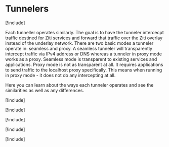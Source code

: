# Tunnelers

[!include[](~/ziti/clients/tunneler-overview.md)]

Each tunneller operates similarly. The goal is to have the tunneler intercecpt traffic destined for Ziti
services and forward that traffic over the Ziti overlay instead of the underlay network.  There are two basic modes a
tunneler operate in: seamless and proxy. A seamless tunneler will transparently intercept traffic via IPv4 address or
DNS whereas a tunneler in proxy mode works as a proxy. Seamless mode is transparent to existing services and
applications. Proxy mode is not as transparent at all. It requires applications to send traffic to the localhost proxy
specifically. This means when running in proxy mode - it does not do any intercepting at all.

Here you can learn about the
ways each tunneler operates and see the similarities as well as any differences.

[!include[](./linux.md)]

[!include[](./windows.md)]

[!include[](./android.md)]

[!include[](./iOS.md)]

[!include[](./macos.md)]
